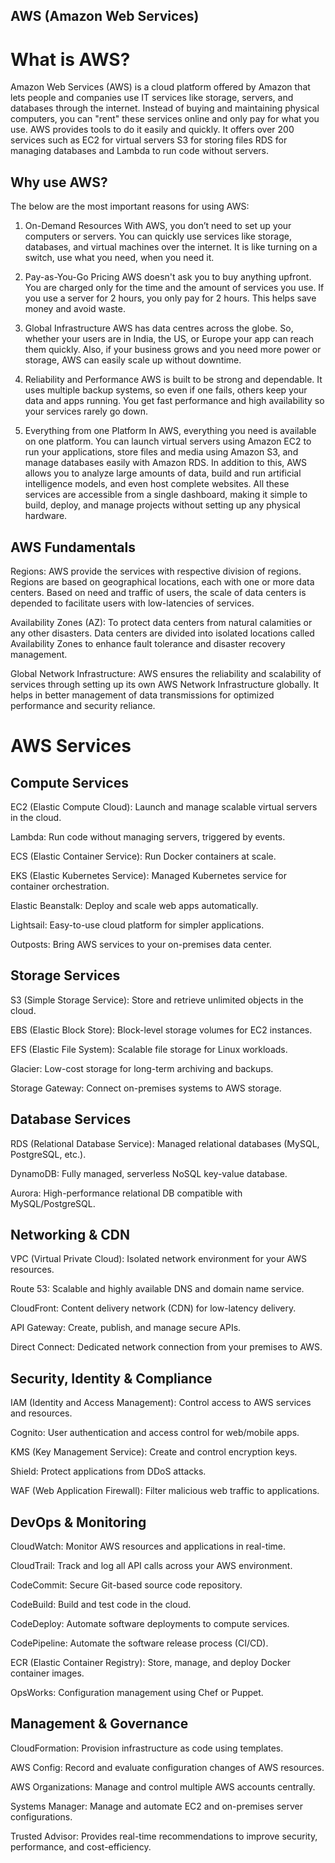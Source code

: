 ## AWS (Amazon Web Services)

# What is AWS?
Amazon Web Services (AWS) is a cloud platform offered by Amazon that lets people and companies use IT services like storage, servers, and databases through the internet. 
Instead of buying and maintaining physical computers, you can "rent" these services online and only pay for what you use.
AWS provides tools to do it easily and quickly. It offers over 200 services such as 
EC2 for virtual servers
S3 for storing files 
RDS for managing databases
and Lambda to run code without servers.

## Why use AWS?
The below are the most important reasons for using AWS:

1. On-Demand Resources
With AWS, you don’t need to set up your computers or servers. You can quickly use services like storage, databases, and virtual machines over the internet. 
It is like turning on a switch, use what you need, when you need it.

2. Pay-as-You-Go Pricing
AWS doesn't ask you to buy anything upfront. You are charged only for the time and the amount of services you use. 
If you use a server for 2 hours, you only pay for 2 hours. This helps save money and avoid waste.

3. Global Infrastructure
AWS has data centres across the globe. So, whether your users are in India, the US, or Europe your app can reach them quickly.
Also, if your business grows and you need more power or storage, AWS can easily scale up without downtime.

4. Reliability and Performance
AWS is built to be strong and dependable. It uses multiple backup systems, so even if one fails, others keep your data and apps running.
You get fast performance and high availability so your services rarely go down.

5. Everything from one Platform
In AWS, everything you need is available on one platform. You can launch virtual servers using Amazon EC2 to run your applications, store files and media using Amazon S3, and manage databases easily with Amazon RDS.
In addition to this, AWS allows you to analyze large amounts of data, build and run artificial intelligence models, and even host complete websites.
All these services are accessible from a single dashboard, making it simple to build, deploy, and manage projects without setting up any physical hardware.

## AWS Fundamentals
Regions: AWS provide the services with respective division of regions. Regions are based on geographical locations, each with one or more data centers. Based on need and traffic of users, the scale of data centers is depended to facilitate users with low-latencies of services.

Availability Zones (AZ): To protect data centers from natural calamities or any other disasters. Data centers are divided into isolated locations called Availability Zones to enhance fault tolerance and disaster recovery management.

Global Network Infrastructure: AWS ensures the reliability and scalability of services through setting up its own AWS Network Infrastructure globally. It helps in better management of data transmissions for optimized performance and security reliance.

# AWS Services

## Compute Services
EC2 (Elastic Compute Cloud): Launch and manage scalable virtual servers in the cloud.

Lambda: Run code without managing servers, triggered by events.

ECS (Elastic Container Service): Run Docker containers at scale.

EKS (Elastic Kubernetes Service): Managed Kubernetes service for container orchestration.

Elastic Beanstalk: Deploy and scale web apps automatically.

Lightsail: Easy-to-use cloud platform for simpler applications.

Outposts: Bring AWS services to your on-premises data center.

## Storage Services
S3 (Simple Storage Service): Store and retrieve unlimited objects in the cloud.

EBS (Elastic Block Store): Block-level storage volumes for EC2 instances.

EFS (Elastic File System): Scalable file storage for Linux workloads.

Glacier: Low-cost storage for long-term archiving and backups.

Storage Gateway: Connect on-premises systems to AWS storage.

## Database Services
RDS (Relational Database Service): Managed relational databases (MySQL, PostgreSQL, etc.).

DynamoDB: Fully managed, serverless NoSQL key-value database.

Aurora: High-performance relational DB compatible with MySQL/PostgreSQL.

## Networking & CDN
VPC (Virtual Private Cloud): Isolated network environment for your AWS resources.

Route 53: Scalable and highly available DNS and domain name service.

CloudFront: Content delivery network (CDN) for low-latency delivery.

API Gateway: Create, publish, and manage secure APIs.

Direct Connect: Dedicated network connection from your premises to AWS.

## Security, Identity & Compliance
IAM (Identity and Access Management): Control access to AWS services and resources.

Cognito: User authentication and access control for web/mobile apps.

KMS (Key Management Service): Create and control encryption keys.

Shield: Protect applications from DDoS attacks.

WAF (Web Application Firewall): Filter malicious web traffic to applications.

## DevOps & Monitoring
CloudWatch: Monitor AWS resources and applications in real-time.

CloudTrail: Track and log all API calls across your AWS environment.

CodeCommit: Secure Git-based source code repository.

CodeBuild: Build and test code in the cloud.

CodeDeploy: Automate software deployments to compute services.

CodePipeline: Automate the software release process (CI/CD).

ECR (Elastic Container Registry): Store, manage, and deploy Docker container images.

OpsWorks: Configuration management using Chef or Puppet.

## Management & Governance
CloudFormation: Provision infrastructure as code using templates.

AWS Config: Record and evaluate configuration changes of AWS resources.

AWS Organizations: Manage and control multiple AWS accounts centrally.

Systems Manager: Manage and automate EC2 and on-premises server configurations.

Trusted Advisor: Provides real-time recommendations to improve security, performance, and cost-efficiency.
